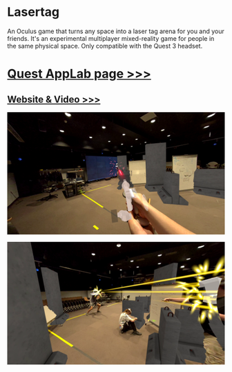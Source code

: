 # Lasertag

An Oculus game that turns any space into a laser tag arena for you and your friends. It's an experimental multiplayer mixed-reality game for people in the same physical space. Only compatible with the Quest 3 headset.

# [Quest AppLab page >>>](https://www.meta.com/experiences/25121192657495694/)
## [Website & Video >>>](https://anagly.ph/)

![screenshot 1](/readme/screenshot1.png)

![screenshot 2](/readme/screenshot2.png)
